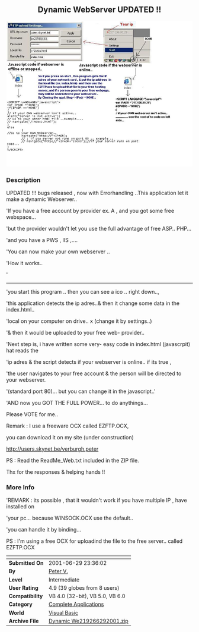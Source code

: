 ﻿<div align="center">

## Dynamic WebServer UPDATED \!\!

<img src="PIC2001629188587685.jpg">
</div>

### Description

UPDATED !!! bugs released , now with Errorhandling ..This application let it make a dynamic Webserver..

'If you have a free account by provider ex. A , and you got some free webspace...

'but the provider wouldn't let you use the full advantage of free ASP.. PHP...

'and you have a PWS , IIS ,....

'You can now make your own webserver ..

'How it works..

'

----

'you start this program .. then you can see a ico .. right down..,

'this application detects the ip adres..& then it change some data in the index.html..

'local on your computer on drive.. x (change it by settings..)

'& then it would be uploaded to your free web- provider..

'Next step is, i have written some very- easy code in index.html (javascrpit) hat reads the

'ip adres & the script detects if your webserver is online.. if its true ,

'the user navigates to your free account & the person will be directed to your webserver.

'(standard port 80)... but you can change it in the javascript..'

'AND now you GOT THE FULL POWER... to do anythings...

Please VOTE for me..

Remark : I use a freeware OCX called EZFTP.OCX,

you can download it on my site (under construction)

http://users.skynet.be/verburgh.peter

PS : Read the ReadMe_Web.txt included in the ZIP file.

Thx for the responses & helping hands !!
 
### More Info
 
'REMARK : its possible , that it wouldn't work if you have multiple IP , have installed on

'your pc... because WINSOCK.OCX use the default..

'you can handle it by binding...

PS : I'm using a free OCX for uploadind the file to the free server.. called EZFTP.OCX


<span>             |<span>
---                |---
**Submitted On**   |2001-06-29 23:36:02
**By**             |[Peter V\.](https://github.com/Planet-Source-Code/PSCIndex/blob/master/ByAuthor/peter-v.md)
**Level**          |Intermediate
**User Rating**    |4.9 (39 globes from 8 users)
**Compatibility**  |VB 4\.0 \(32\-bit\), VB 5\.0, VB 6\.0
**Category**       |[Complete Applications](https://github.com/Planet-Source-Code/PSCIndex/blob/master/ByCategory/complete-applications__1-27.md)
**World**          |[Visual Basic](https://github.com/Planet-Source-Code/PSCIndex/blob/master/ByWorld/visual-basic.md)
**Archive File**   |[Dynamic We219266292001\.zip](https://github.com/Planet-Source-Code/peter-v-dynamic-webserver-updated__1-24513/archive/master.zip)








